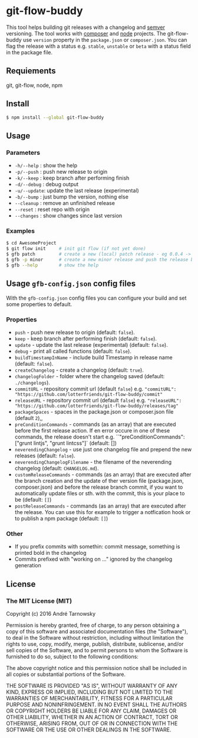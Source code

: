 # git-flow-buddy
This tool helps building git releases with a changelog and [semver](http://semver.org/) versioning. The tool works with [composer](https://getcomposer.org/) and [node](https://www.npmjs.org) projects. The git-flow-buddy use `version` property in the `package.json` or `composer.json`. You can flag the release with a status e.g. `stable`, `unstable` or `beta` with a status field in the package file.

## Requiements
git, git-flow, node, npm

## Install
```bash
$ npm install --global git-flow-buddy
```

## Usage

### Parameters
* `-h/--help`  : show the help
* `-p/--push`  : push new release to origin
* `-k/--keep`  : keep branch after performing finish
* `-d/--debug` : debug output
* `-u/--update`: update the last release (experimental)
* `-b/--bump`  : just bump the version, nothing else
* `--cleanup`  : remove an unfinished release
* `--reset`    : reset repo with origin
* `--changes`  : show changes since last version

### Examples
```bash
$ cd AwesomeProject
$ git flow init     # init git flow (if not yet done) 
$ gfb patch         # create a new (local) patch release - eg 0.0.4 -> 0.0.5
$ gfb -p minor      # create a new minor release and push the release branch and tag to the server - eg 0.2.4 -> 0.3.0
$ gfb --help        # show the help
```

## Usage `gfb-config.json` config files
With the `gfb-config.json` config files you can configure your build and set some properties to default.

### Properties

- `push` - push new release to origin (default: `false`).
- `keep` - keep branch after performing finish (default: `false`).
- `update` - update the last release (experimental) (default: `false`).
- `debug` - print all called functions (default: `false`).
- `buildTimestampInName` - include build Timestamp in release name  (default: `false`).
- `createChangelog` - create a changelog  (default: `true`).
- `changelogFolder` - folder where the changelog saved  (default: `./changelogs`).
- `commitURL` - repository commit url (default `false`) e.g. `"commitURL": "https://github.com/lotterfriends/git-flow-buddy/commit"`
- `releaseURL` - repository commit url (default `false`) e.g. `"releaseURL": "https://github.com/lotterfriends/git-flow-buddy/releases/tag"`
- `packageSpaces` - spaces in the package.json or composer.json file (default `2`),,
- `preConditionCommands` - commands (as an array) that are executed before the first release action. If en error occure in one of these commands, the release doesn't start e.g. ``"preConditionCommands": ["grunt lintjs", "grunt lintcss"]` (default: [])
- `neverendingChangelog` - use just one changelog file and prepend the new releases (default: `false`).
- `neverendingChangelogFilename` - the filename of the neverending changelog  (default: `CHANGELOG.md`).
- `customReleaseCommands` - commands (as an array) that are executed after the branch creation and the update of ther version file (package.json, composer.json) and before the release branch commit, if you want to automatically update files or sth. with the commit, this is your place to be  (default: `[]`)
- `postReleaseCommands` - commands (as an array) that are executed after the release. You can use this for example to trigger a notfication hook or to publish a npm package (default: `[]`)

### Other
- If you prefix commits with somethin: commit message, something is printed bold in the changelog
- Commits prefixed with "working on ..." ignored by the changelog generation

## License

### The MIT License (MIT)

Copyright (c) 2016 André Tarnowsky

Permission is hereby granted, free of charge, to any person obtaining a copy
of this software and associated documentation files (the "Software"), to deal
in the Software without restriction, including without limitation the rights
to use, copy, modify, merge, publish, distribute, sublicense, and/or sell
copies of the Software, and to permit persons to whom the Software is
furnished to do so, subject to the following conditions:

The above copyright notice and this permission notice shall be included in all
copies or substantial portions of the Software.

THE SOFTWARE IS PROVIDED "AS IS", WITHOUT WARRANTY OF ANY KIND, EXPRESS OR
IMPLIED, INCLUDING BUT NOT LIMITED TO THE WARRANTIES OF MERCHANTABILITY,
FITNESS FOR A PARTICULAR PURPOSE AND NONINFRINGEMENT. IN NO EVENT SHALL THE
AUTHORS OR COPYRIGHT HOLDERS BE LIABLE FOR ANY CLAIM, DAMAGES OR OTHER
LIABILITY, WHETHER IN AN ACTION OF CONTRACT, TORT OR OTHERWISE, ARISING FROM,
OUT OF OR IN CONNECTION WITH THE SOFTWARE OR THE USE OR OTHER DEALINGS IN THE
SOFTWARE.

